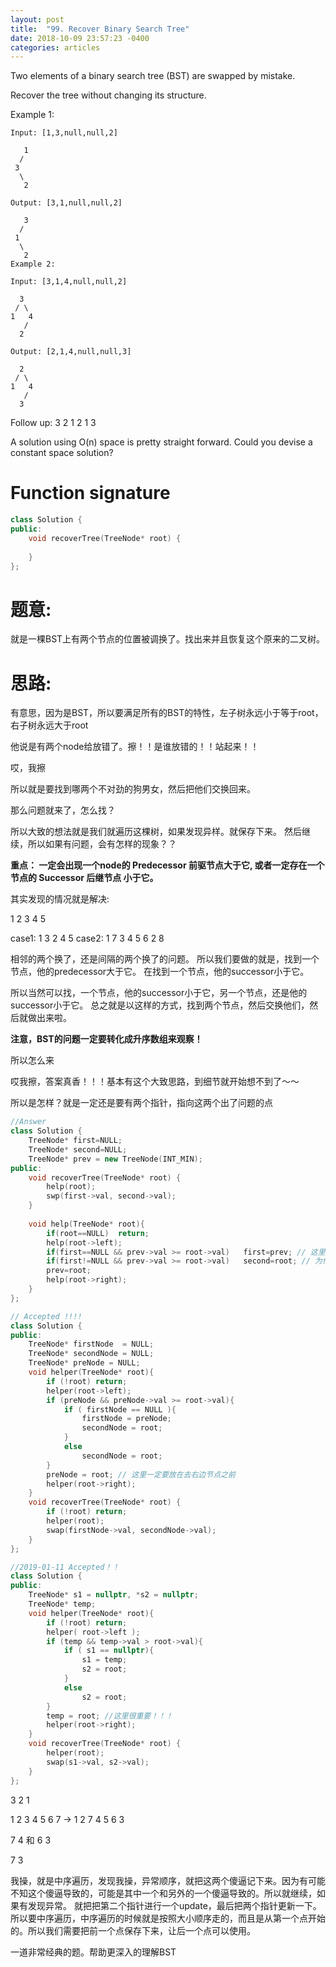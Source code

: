 ```yaml
---
layout: post
title:  "99. Recover Binary Search Tree"
date: 2018-10-09 23:57:23 -0400
categories: articles
---
```

Two elements of a binary search tree (BST) are swapped by mistake.

Recover the tree without changing its structure.

Example 1:
```
Input: [1,3,null,null,2]

   1
  /
 3
  \
   2

Output: [3,1,null,null,2]

   3
  /
 1
  \
   2
Example 2:

Input: [3,1,4,null,null,2]

  3
 / \
1   4
   /
  2

Output: [2,1,4,null,null,3]

  2
 / \
1   4
   /
  3
```
Follow up:
3 2 1
2 1 3


A solution using O(n) space is pretty straight forward.
Could you devise a constant space solution?
# Function signature
```c++
class Solution {
public:
    void recoverTree(TreeNode* root) {
        
    }
};
```
# 题意:
就是一棵BST上有两个节点的位置被调换了。找出来并且恢复这个原来的二叉树。
# 思路:
有意思，因为是BST，所以要满足所有的BST的特性，左子树永远小于等于root，右子树永远大于root

他说是有两个node给放错了。擦！！是谁放错的！！站起来！！

哎，我擦

所以就是要找到哪两个不对劲的狗男女，然后把他们交换回来。

那么问题就来了，怎么找？

所以大致的想法就是我们就遍历这棵树，如果发现异样。就保存下来。
然后继续，所以如果有问题，会有怎样的现象？？

__重点： 一定会出现一个node的 Predecessor 前驱节点大于它, 或者一定存在一个节点的 Successor 后继节点 小于它。__

其实发现的情况就是解决:

1 2 3 4 5 

case1: 1 3 2 4 5
case2: 1 7 3 4 5 6 2 8 

相邻的两个换了，还是间隔的两个换了的问题。
所以我们要做的就是，找到一个节点，他的predecessor大于它。
在找到一个节点，他的successor小于它。

所以当然可以找，一个节点，他的successor小于它，另一个节点，还是他的successor小于它。
总之就是以这样的方式，找到两个节点，然后交换他们，然后就做出来啦。

__注意，BST的问题一定要转化成升序数组来观察！__

所以怎么来

哎我擦，答案真香！！！基本有这个大致思路，到细节就开始想不到了～～

所以是怎样？就是一定还是要有两个指针，指向这两个出了问题的点
```c++
//Answer
class Solution {
    TreeNode* first=NULL;
    TreeNode* second=NULL;
    TreeNode* prev = new TreeNode(INT_MIN);
public:
    void recoverTree(TreeNode* root) {
        help(root);
        swp(first->val, second->val);
    }
    
    void help(TreeNode* root){
        if(root==NULL)  return;
        help(root->left);
        if(first==NULL && prev->val >= root->val)   first=prev; // 这里非常关键
        if(first!=NULL && prev->val >= root->val)   second=root; // 为什么一个是 prev， 一个是root呢？
        prev=root;
        help(root->right);
    }
};
```

```c++
// Accepted !!!!
class Solution {
public:
    TreeNode* firstNode  = NULL;
    TreeNode* secondNode = NULL;
    TreeNode* preNode = NULL;
    void helper(TreeNode* root){
        if (!root) return;
        helper(root->left);
        if (preNode && preNode->val >= root->val){
            if ( firstNode == NULL ){
                firstNode = preNode;
                secondNode = root;
            }
            else
                secondNode = root;
        }        
        preNode = root; // 这里一定要放在去右边节点之前
        helper(root->right);
    }
    void recoverTree(TreeNode* root) {
        if (!root) return;
        helper(root);
        swap(firstNode->val, secondNode->val);
    }
};
```
```c++
//2019-01-11 Accepted！！
class Solution {
public:
    TreeNode* s1 = nullptr, *s2 = nullptr;
    TreeNode* temp;
    void helper(TreeNode* root){
        if (!root) return;
        helper( root->left );
        if (temp && temp->val > root->val){
            if ( s1 == nullptr){
                s1 = temp;
                s2 = root;
            }
            else
                s2 = root;
        }
        temp = root; //这里很重要！！！
        helper(root->right);
    }
    void recoverTree(TreeNode* root) {
        helper(root);
        swap(s1->val, s2->val);
    }
};
```

3  2  1

1 2 3 4 5 6 7 -> 1 2 7 4 5 6 3

7 4 和 6 3

7 3

我操，就是中序遍历，发现我操，异常顺序，就把这两个傻逼记下来。因为有可能不知这个傻逼导致的，可能是其中一个和另外的一个傻逼导致的。所以就继续，如果有发现异常。 就把把第二个指针进行一个update，最后把两个指针更新一下。
所以要中序遍历，中序遍历的时候就是按照大小顺序走的，而且是从第一个点开始的。所以我们需要把前一个点保存下来，让后一个点可以使用。

一道非常经典的题。帮助更深入的理解BST
